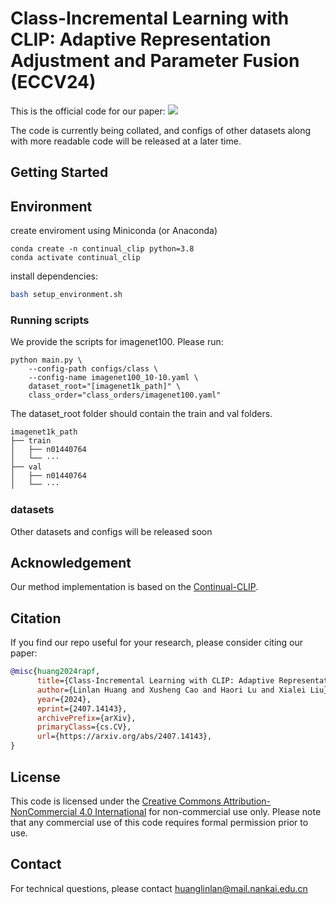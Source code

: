 # Class-Incremental Learning with CLIP: Adaptive Representation Adjustment and Parameter Fusion (ECCV24)
This is the official code for our paper: <a href='https://arxiv.org/pdf/2407.14143'><img src='https://img.shields.io/badge/Paper-Arxiv-red'></a>

The code is currently being collated, and configs of other datasets along with more readable code will be released at a later time.
## Getting Started

## Environment
create enviroment using Miniconda (or Anaconda)
```
conda create -n continual_clip python=3.8
conda activate continual_clip
```
install dependencies:
```bash
bash setup_environment.sh
``` 
### Running scripts

We provide the scripts for imagenet100. Please run:

```
python main.py \
    --config-path configs/class \
    --config-name imagenet100_10-10.yaml \
    dataset_root="[imagenet1k_path]" \
    class_order="class_orders/imagenet100.yaml"
```
The dataset_root folder should contain the train and val folders.
```
imagenet1k_path
├── train
│   ├── n01440764 
│   └── ···
├── val
│   ├── n01440764 
│   └── ···
```


### datasets
Other datasets and configs will be released soon


## Acknowledgement
Our method implementation is based on the [Continual-CLIP](https://github.com/vgthengane/Continual-CLIP).

## Citation

If you find our repo useful for your research, please consider citing our paper:

```bibtex
@misc{huang2024rapf,
      title={Class-Incremental Learning with CLIP: Adaptive Representation Adjustment and Parameter Fusion}, 
      author={Linlan Huang and Xusheng Cao and Haori Lu and Xialei Liu},
      year={2024},
      eprint={2407.14143},
      archivePrefix={arXiv},
      primaryClass={cs.CV},
      url={https://arxiv.org/abs/2407.14143}, 
}
```

## License
This code is licensed under the [Creative Commons Attribution-NonCommercial 4.0 International](https://creativecommons.org/licenses/by-nc/4.0/) for non-commercial use only.
Please note that any commercial use of this code requires formal permission prior to use.

## Contact

For technical questions, please contact <a href="huanglinlan@mail.nankai.edu.cn">huanglinlan@mail.nankai.edu.cn</a> 
